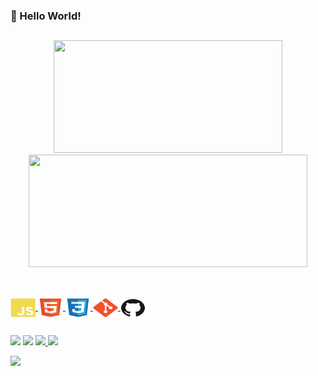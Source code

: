 ###  👋 Hello World!


##

<div align="center">
  <a href="https://github.com/paulopariz">
  <img height="180em" width="366px" src="https://github-readme-stats.vercel.app/api?username=paulopariz&show_icons=true&theme=default&include_all_commits=true&count_private=true"/>
  <img height="180em" width="446px" src="https://github-readme-stats.vercel.app/api/top-langs/?username=paulopariz&layout=compact&langs_count=7&theme=default"/>
</div>
  
  ##
  
  <div style="display: inline_block"><br>
  <img align="center" height="30" width="40" src="https://raw.githubusercontent.com/devicons/devicon/master/icons/javascript/javascript-plain.svg">
  <img align="center" height="30" width="40" src="https://raw.githubusercontent.com/devicons/devicon/master/icons/html5/html5-original.svg">
  <img align="center" height="30" width="40" src="https://raw.githubusercontent.com/devicons/devicon/master/icons/css3/css3-original.svg">
  <img align="center" height="30" width="40" src="https://raw.githubusercontent.com/devicons/devicon/master/icons/git/git-original.svg">
  <img align="center" height="30" width="40" src="https://raw.githubusercontent.com/devicons/devicon/master/icons/github/github-original.svg">
    
</div>
  
  
  ##
  
<div> 
  
  <a href="" target="_blank"><img src="https://img.shields.io/badge/LinkedIn-0077B5?style=for-the-badge&logo=linkedin&logoColor=white" target="_blank"></a>
  <a href="https://mail.google.com/mail/u/0/?fs=1&tf=cm&source=mailto&to=paulopariz01@gmail.com" target="_blank"><img src="https://img.shields.io/badge/Gmail-D14836?style=for-the-badge&logo=gmail&logoColor=white" target="_black"></a>
  <a href="https://www.instagram.com/parizpaulo_/" target="_blank"><img src="https://img.shields.io/badge/Instagram-E4405F?style=for-the-badge&logo=instagram&logoColor=white" target="_blank">
 </a>
<a href="https://twitter.com/parizpaulo_" target="_blank"><img src="https://img.shields.io/badge/Twitter-1DA1F2?style=for-the-badge&logo=twitter&logoColor=white"></a>

</div>
  
  
<div>
    <img width="438px" src="https://art.pixilart.com/original/sr2d0890348202e.gif">
</div>
  
